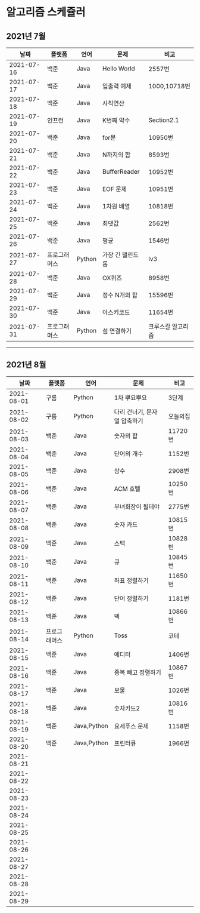 # 알고리즘 스케쥴러

## 2021년 7월

| 날짜       | 플랫폼       | 언어   | 문제             | 비고              |
| ---------- | ------------ | ------ | ---------------- | ----------------- |
| 2021-07-16 | 백준         | Java   | Hello World      | 2557번            |
| 2021-07-17 | 백준         | Java   | 입출력 예제      | 1000,10718번      |
| 2021-07-18 | 백준         | Java   | 사칙연산         |                   |
| 2021-07-19 | 인프런       | Java   | K번째 약수       | Section2.1        |
| 2021-07-20 | 백준         | Java   | for문            | 10950번           |
| 2021-07-21 | 백준         | Java   | N까지의 합       | 8593번            |
| 2021-07-22 | 백준         | Java   | BufferReader     | 10952번           |
| 2021-07-23 | 백준         | Java   | EOF 문제         | 10951번           |
| 2021-07-24 | 백준         | Java   | 1차원 배열       | 10818번           |
| 2021-07-25 | 백준         | Java   | 최댓값           | 2562번            |
| 2021-07-26 | 백준         | Java   | 평균             | 1546번            |
| 2021-07-27 | 프로그래머스 | Python | 가장 긴 팰린드롬 | lv3               |
| 2021-07-28 | 백준         | Java   | OX퀴즈           | 8958번            |
| 2021-07-29 | 백준         | Java   | 정수 N개의 합    | 15596번           |
| 2021-07-30 | 백준         | Java   | 아스키코드       | 11654번           |
| 2021-07-31 | 프로그래머스 | Python | 섬 연결하기      | 크루스칼 알고리즘 |

----

## 2021년 8월

| 날짜       | 플랫폼       | 언어        | 문제                         | 비고     |
| ---------- | ------------ | ----------- | ---------------------------- | -------- |
| 2021-08-01 | 구름         | Python      | 1차 뿌요뿌요                 | 3단계    |
| 2021-08-02 | 구름         | Python      | 다리 건너기, 문자열 압축하기 | 오늘의집 |
| 2021-08-03 | 백준         | Java        | 숫자의 합                    | 11720번  |
| 2021-08-04 | 백준         | Java        | 단어의 개수                  | 1152번   |
| 2021-08-05 | 백준         | Java        | 상수                         | 2908번   |
| 2021-08-06 | 백준         | Java        | ACM 호텔                     | 10250번  |
| 2021-08-07 | 백준         | Java        | 부녀회장이 될테야            | 2775번   |
| 2021-08-08 | 백준         | Java        | 숫자 카드                    | 10815번  |
| 2021-08-09 | 백준         | Java        | 스택                         | 10828번  |
| 2021-08-10 | 백준         | Java        | 큐                           | 10845번  |
| 2021-08-11 | 백준         | Java        | 좌표 정렬하기                | 11650번  |
| 2021-08-12 | 백준         | Java        | 단어 정렬하기                | 1181번   |
| 2021-08-13 | 백준         | Java        | 덱                           | 10866번  |
| 2021-08-14 | 프로그래머스 | Python      | Toss                         | 코테     |
| 2021-08-15 | 백준         | Java        | 에디터                       | 1406번   |
| 2021-08-16 | 백준         | Java        | 중복 빼고 정렬하기           | 10867번  |
| 2021-08-17 | 백준         | Java        | 보물                         | 1026번   |
| 2021-08-18 | 백준         | Java        | 숫자카드2                    | 10816번  |
| 2021-08-19 | 백준         | Java,Python | 요세푸스 문제                | 1158번   |
| 2021-08-20 | 백준         | Java,Python | 프린터큐                     | 1966번   |
| 2021-08-21 |              |             |                              |          |
| 2021-08-22 |              |             |                              |          |
| 2021-08-23 |              |             |                              |          |
| 2021-08-24 |              |             |                              |          |
| 2021-08-25 |              |             |                              |          |
| 2021-08-26 |              |             |                              |          |
| 2021-08-27 |              |             |                              |          |
| 2021-08-28 |              |             |                              |          |
| 2021-08-29 |              |             |                              |          |

